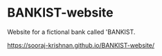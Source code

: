 # BANKIST-website
Website for a fictional bank called 'BANKIST.

https://sooraj-krishnan.github.io/BANKIST-website/
